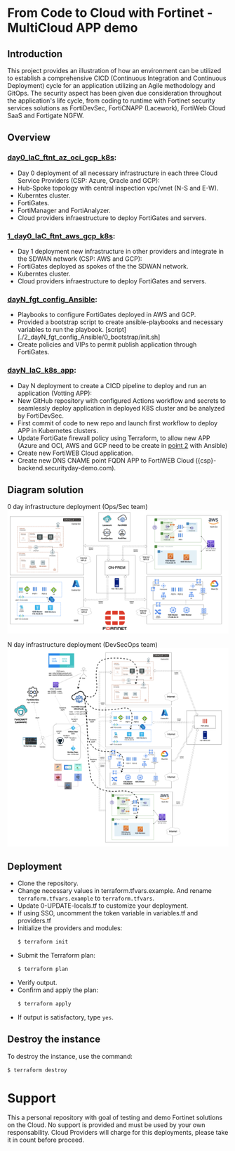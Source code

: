 # From Code to Cloud with Fortinet - MultiCloud APP demo

## Introduction
This project provides an illustration of how an environment can be utilized to establish a comprehensive CICD (Continuous Integration and Continuous Deployment) cycle for an application utilizing an Agile methodology and GitOps. The security aspect has been given due consideration throughout the application's life cycle, from coding to runtime with Fortinet security services solutions as FortiDevSec, FortiCNAPP (Lacework), FortiWeb Cloud SaaS and Fortigate NGFW. 

## Overview

### [day0_IaC_ftnt_az_oci_gcp_k8s](./0_day0_IaC_ftnt_az_oci_gcp_k8s): 
  - Day 0 deployment of all necessary infrastructure in each three Cloud Service Providers (CSP: Azure, Oracle and GCP): 
  - Hub-Spoke topology with central inspection vpc/vnet (N-S and E-W).
  - Kuberntes cluster. 
  - FortiGates.
  - FortiManager and FortiAnalyzer.
  - Cloud providers infraestructure to deploy FortiGates and servers.

### [1_day0_IaC_ftnt_aws_gcp_k8s](./1_day0_IaC_ftnt_aws_gcp_k8s): 
  - Day 1 deployment new infrastructure in other providers and integrate in the SDWAN network (CSP: AWS and GCP): 
  - FortiGates deployed as spokes of the the SDWAN network.
  - Kuberntes cluster. 
  - Cloud providers infraestructure to deploy FortiGates and servers.

### [dayN_fgt_config_Ansible](./2_dayN_fgt_config_Ansible): 
  - Playbooks to configure FortiGates deployed in AWS and GCP.
  - Provided a bootstrap script to create ansible-playbooks and necessary variables to run the playbook. [script][./2_dayN_fgt_config_Ansible/0_bootstrap/init.sh]
  - Create policies and VIPs to permit publish application through FortiGates. 

### [dayN_IaC_k8s_app](./3_dayN_IaC_k8s_app): 
  - Day N deployment to create a CICD pipeline to deploy and run an application (Votting APP):
  - New GitHub repository with configured Actions workflow and secrets to seamlessly deploy application in deployed K8S cluster and be analyzed by FortiDevSec. 
  - First commit of code to new repo and launch first workflow to deploy APP in Kubernetes clusters. 
  - Update FortiGate firewall policy using Terraform, to allow new APP (Azure and OCI, AWS and GCP need to be create in [point 2](#dayn_fgt_config_ansible) with Ansible)
  - Create new FortiWEB Cloud application.
  - Create new DNS CNAME point FQDN APP to FortiWEB Cloud ({csp}-backend.securityday-demo.com).


## Diagram solution

0 day infrastructure deployment (Ops/Sec team)
![0 day](images/image-cloud-infra.png)

N day infrastructure deployment (DevSecOps team)
![N day](images/image-app-deploy.png)


## Deployment
* Clone the repository.
* Change necessary values in terraform.tfvars.example.  And rename `terraform.tfvars.example` to `terraform.tfvars`.
* Update 0-UPDATE-locals.tf to customize your deployment. 
* If using SSO, uncomment the token variable in variables.tf and providers.tf
* Initialize the providers and modules:
  ```sh
  $ terraform init
  ```
* Submit the Terraform plan:
  ```sh
  $ terraform plan
  ```
* Verify output.
* Confirm and apply the plan:
  ```sh
  $ terraform apply
  ```
* If output is satisfactory, type `yes`.


## Destroy the instance
To destroy the instance, use the command:
```sh
$ terraform destroy
```

# Support
This a personal repository with goal of testing and demo Fortinet solutions on the Cloud. No support is provided and must be used by your own responsability. Cloud Providers will charge for this deployments, please take it in count before proceed.
